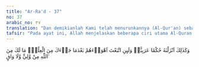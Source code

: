 ```yaml
---
title: "Ar-Ra'd - 37"
no: 37
arabic_no: ٣٧
translation: "Dan demikianlah Kami telah menurunkannya (Al-Qur'an) sebagai peraturan (yang benar) dalam bahasa Arab. Sekiranya engkau mengikuti keinginan mereka setelah datang pengetahuan kepadamu, maka tidak ada yang melindungi dan yang menolong engkau dari (siksaan) Allah."
tafsir: "Pada ayat ini, Allah menjelaskan beberapa ciri utama Al-Quran yang diwahyukan kepada Nabi Muhammad saw, yaitu Al-Quran berisi peraturan-peraturan yang benar, yang harus ditaati manusia untuk mencapai kebahagiaan dan keberuntungan di dunia dan akhirat kelak. Di samping itu, Al-Quran diturunkan dalam bahasa Arab, yaitu bahasa yang memiliki beberapa keistimewaan yang tidak dimiliki oleh bahasa lain.\n\nDi antara keistimewaan bahasa Arab ialah bahasa ini merupakan bahasa yang sudah berkembang, jauh sebelum datangnya Islam sehingga kosakatanya sangat kaya. Bahasa Arab juga memiliki kaedah pembentukan kata (morfologi) yang memungkinkannya bisa dengan mudah menampung konsep-konsep baru untuk pembentukan kata baru. Dengan demikian, dapat dipahami kemampuan bahasa Arab mengungkapkan konsep-konsep wahyu. Karena Al-Quran berbahasa Arab, maka Al-Quran telah melestarikan bahasa Arab sehingga tidak hilang seperti bahasa Suryani, Koptic, dan sebagainya.\n\nKarena Al-Quran diturunkan dalam bahasa Arab dan menjadi mukjizat Nabi Muhammad sebagai kitab suci, maka terjemahan Al-Quran dalam bahasa asing tidak dianggap sebagai kitab suci juga. Sebagaimana diketahui, di antara kehormatan yang dimiliki Al-Quran ialah membacanya dianggap sebagai ibadah, dan tidak boleh disentuh kecuali oleh orang-orang yang suci, yaitu orang-orang yang tidak berhadas besar maupun kecil.\n\nBanyak ayat yang menyebutkan ciri-ciri Al-Quran, antara lain firman Allah swt:\n\n(Yang) tidak akan didatangi oleh kebatilan, baik dari depan maupun dari belakang (pada masa lalu dan yang akan datang), yang diturunkan dari Tuhan Yang Maha Bijaksana, Maha Terpuji. (Fushshilat/41: 42)\n\nSelanjutnya Allah swt memperingatkan Nabi Muhammad saw dan kaum Muslimin umumnya, agar jangan menuruti kehendak hawa nafsu dan keinginan orang-orang yang mengingkari Al-Quran, baik sebagian maupun keseluruhannya, karena Allah swt telah memberikan ilmu yang benar kepada mereka, yaitu Al-Quran al-Karim. Jika Nabi Muhammad dan kaum Muslimin sampai tergoda dan mengikuti kehendak orang-orang yang mengingkari Al-Quran itu, maka siksa Allah pasti akan menimpa mereka dan tidak seorangpun dapat menjadi pelindung terhadap siksa Allah swt Yang Mahakuasa."
---
```


وَكَذٰلِكَ اَنْزَلْنٰهُ حُكْمًا عَرَبِيًّاۗ وَلَىِٕنِ اتَّبَعْتَ اَهْوَاۤءَهُمْ بَعْدَمَا جَاۤءَكَ مِنَ الْعِلْمِۙ مَا لَكَ مِنَ اللّٰهِ مِنْ وَّلِيٍّ وَّلَا وَاقٍ ࣖ 
